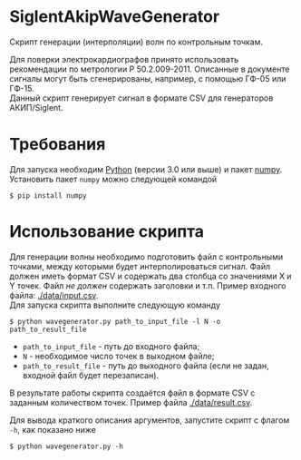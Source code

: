 # SiglentAkipWaveGenerator

Скрипт генерации (интерполяции) волн по контрольным точкам.

Для поверки электрокардиографов принято использовать рекомендации по метрологии Р 50.2.009-2011. Описанные в документе сигналы могут быть сгенерированы, например, с помощью ГФ-05 или ГФ-15.  
Данный скрипт генерирует сигнал в формате CSV для генераторов АКИП/Siglent. 

# Требования

Для запуска необходим [Python](https://www.python.org/ftp/python/3.9.6/python-3.9.6-amd64.exe) (версии 3.0 или выше) и пакет [numpy](https://numpy.org/).  
Установить пакет `numpy` можно следующей командой

    $ pip install numpy

# Использование скрипта

Для генерации волны необходимо подготовить файл с контрольными точками, между которыми будет интерполироваться сигнал. Файл должен иметь формат CSV и содержать два столбца со значениями X и Y точек. Файл _не должен_ содержать заголовки и т.п. Пример входного файла: [./data/input.csv](./data/input.csv).  
Для запуска скрипта выполните следующую команду

    $ python wavegenerator.py path_to_input_file -l N -o path_to_result_file

- `path_to_input_file` - путь до входного файла;
- `N` - необходимое число точек в выходном файле;
- `path_to_result_file` - путь до выходного файла (если не задан, входной файл будет перезаписан).

В результате работы скрипта создаётся файл в формате CSV с заданным количеством точек. Пример файла [./data/result.csv](./data/result.csv).

Для вывода краткого описания аргументов, запустите скрипт с флагом `-h`, как показано ниже

    $ python wavegenerator.py -h
